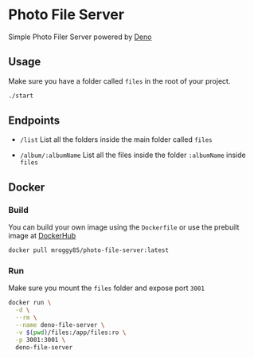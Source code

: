 # Photo File Server

Simple Photo Filer Server powered by [Deno](https://deno.land/)

## Usage

Make sure you have a folder called `files` in the root of your project.

```sh
./start
```

## Endpoints

- `/list` List all the folders inside the main folder called `files`

- `/album/:albumName` List all the files inside the folder `:albumName` inside
  `files`

## Docker

### Build

You can build your own image using the `Dockerfile` or use the prebuilt image at
[DockerHub](https://hub.docker.com/r/mroggy85/photo-file-server)

```sh
docker pull mroggy85/photo-file-server:latest
```

### Run

Make sure you mount the `files` folder and expose port `3001`

```sh
docker run \
  -d \
  --rm \
  --name deno-file-server \
  -v $(pwd)/files:/app/files:ro \
  -p 3001:3001 \
  deno-file-server
```
